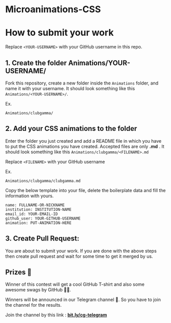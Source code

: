 # Microanimations-CSS

# How to submit your work

Replace `<YOUR-USERNAME>` with your GitHub username in this repo.

## 1. Create the folder Animations/YOUR-USERNAME/ 
Fork this repository, create a new folder inside the `Animations` folder, and name it with your username. It should look something like this `Animations/<YOUR-USERNAME>/`. 

Ex.
```
Animations/clubgamma/
```

## 2. Add your CSS animations to the folder
Enter the folder you just created and add a README file in which you have to put the CSS animations you have created. Accepted files are only **.md** . It should look something like this `Animations/clubgamma/<FILENAME>.md`

Replace `<FILENAME>` with your GitHub username

Ex.
```
Animations/clubgamma/clubgamma.md
```

Copy the below template into your file, delete the boilerplate data and fill the information with yours.
```
name: FULLNAME-OR-NICKNAME 
institution: INSTITUTION-NAME 
email_id: YOUR-EMAIL-ID 
github_user: YOUR-GITHUB-USERNAME
animation: PUT-ANIMATION-HERE
```

## 3. Create Pull Request:

You are about to submit your work. If you are done with the above steps then create pull request and wait for some time to get it merged by us. 

## Prizes 🎁
  
Winner of this contest will get a cool GitHub T-shirt and also some awesome swags by GitHub 🥳🥳.

Winners will be announced in our Telegram channel :loudspeaker:. So you have to join the channel for the results. 

Join the channel by this link : [**bit.ly/cg-telegram**](http://bit.ly/cg-telegram)
